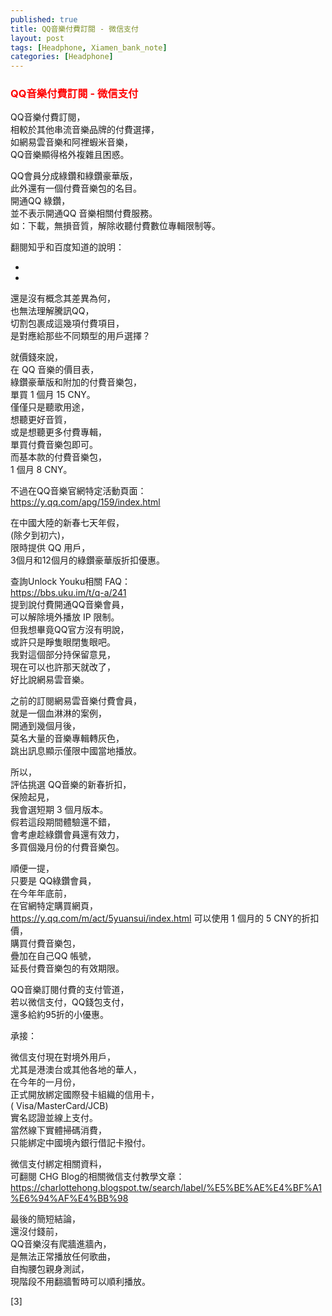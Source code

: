 ```yaml
---
published: true
title: QQ音樂付費訂閱 - 微信支付
layout: post
tags: [Headphone, Xiamen_bank_note]
categories: [Headphone]
---
```


### <font color="red">QQ音樂付費訂閱 - 微信支付</font>

QQ音樂付費訂閱，   
相較於其他串流音樂品牌的付費選擇，   
如網易雲音樂和阿裡蝦米音樂，    
QQ音樂顯得格外複雜且困惑。    
    
QQ會員分成綠鑽和綠鑽豪華版，   
此外還有一個付費音樂包的名目。   
開通QQ 綠鑽，    
並不表示開通QQ 音樂相關付費服務。    
如：下載，無損音質，解除收聽付費數位專輯限制等。    
    
翻閱知乎和百度知道的說明：   

* [<span lang="zh-Hans"></span>][1]  
* [<span lang="zh-Hans"></span>][2]  

還是沒有概念其差異為何，    
也無法理解騰訊QQ，    
切割包裹成這幾項付費項目，   
是對應給那些不同類型的用戶選擇？    
    
就價錢來說，    
在 QQ 音樂的價目表，    
綠鑽豪華版和附加的付費音樂包，   
單買 1 個月 15 CNY。   
僅僅只是聽歌用途，   
想聽更好音質，   
或是想聽更多付費專輯，   
單買付費音樂包即可。    
而基本款的付費音樂包，   
1 個月 8 CNY。    
  
不過在QQ音樂官網特定活動頁面：    
https://y.qq.com/apg/159/index.html

在中國大陸的新春七天年假，   
(除夕到初六)，    
限時提供 QQ 用戶，   
3個月和12個月的綠鑽豪華版折扣優惠。   
    
查詢Unlock Youku相關 FAQ：   
https://bbs.uku.im/t/q-a/241    
提到說付費開通QQ音樂會員，    
可以解除境外播放 IP 限制。   
但我想畢竟QQ官方沒有明說，    
或許只是睜隻眼閉隻眼吧。    
我對這個部分持保留意見，    
現在可以也許那天就改了，    
好比說網易雲音樂。   
    
之前的訂閱網易雲音樂付費會員，   
就是一個血淋淋的案例，   
開通到幾個月後，    
莫名大量的音樂專輯轉灰色，   
跳出訊息顯示僅限中國當地播放。   
    
所以，   
評估挑選 QQ音樂的新春折扣，   
保險起見，   
我會選短期 3 個月版本。   
假若這段期間體驗還不錯，    
會考慮趁綠鑽會員還有效力，   
多買個幾月份的付費音樂包。   
    
順便一提，   
只要是 QQ綠鑽會員，   
在今年年底前，   
在官網特定購買網頁，    
https://y.qq.com/m/act/5yuansui/index.html
可以使用 1 個月的 5 CNY的折扣價，   
購買付費音樂包，    
疊加在自己QQ 帳號，   
延長付費音樂包的有效期限。   
    
QQ音樂訂閱付費的支付管道，    
若以微信支付，QQ錢包支付，    
還多給約95折的小優惠。      

承接：

微信支付現在對境外用戶，    
尤其是港澳台或其他各地的華人，   
在今年的一月份，    
正式開放綁定國際發卡組織的信用卡，   
( Visa/MasterCard/JCB)    
實名認證並線上支付。    
當然線下實體掃碼消費，   
只能綁定中國境內銀行借記卡撥付。    
    
微信支付綁定相關資料，   
可翻閱 CHG Blog的相關微信支付教學文章：    
https://charlottehong.blogspot.tw/search/label/%E5%BE%AE%E4%BF%A1%E6%94%AF%E4%BB%98

最後的簡短結論，    
還沒付錢前，    
QQ音樂沒有爬牆進牆內，    
是無法正常播放任何歌曲，    
自掏腰包親身測試，   
現階段不用翻牆暫時可以順利播放。    


[1]: https://www.zhihu.com/question/38226398
[2]: https://zhidao.baidu.com/question/2118539495506526547.html
[3]

